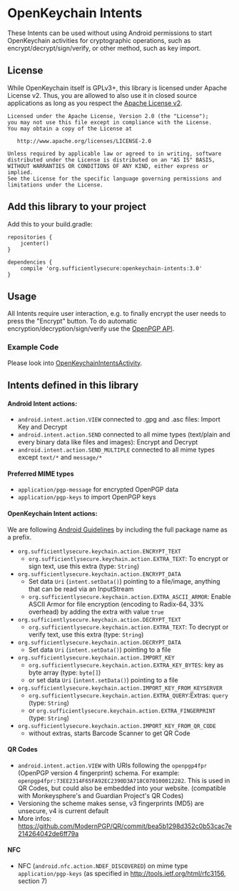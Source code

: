 # OpenKeychain Intents

These Intents can be used without using Android permissions to start OpenKeychain activities for cryptographic operations, such as encrypt/decrypt/sign/verify, or other method, such as key import.

## License
While OpenKeychain itself is GPLv3+, this library is licensed under Apache License v2.
Thus, you are allowed to also use it in closed source applications as long as you respect the [Apache License v2](https://github.com/open-keychain/openkeychain-intents/blob/master/LICENSE).

    Licensed under the Apache License, Version 2.0 (the "License");
    you may not use this file except in compliance with the License.
    You may obtain a copy of the License at

       http://www.apache.org/licenses/LICENSE-2.0

    Unless required by applicable law or agreed to in writing, software
    distributed under the License is distributed on an "AS IS" BASIS,
    WITHOUT WARRANTIES OR CONDITIONS OF ANY KIND, either express or implied.
    See the License for the specific language governing permissions and
    limitations under the License.


## Add this library to your project

Add this to your build.gradle:

```
repositories {
    jcenter()
}

dependencies {
    compile 'org.sufficientlysecure:openkeychain-intents:3.0'
}
```

## Usage

All Intents require user interaction, e.g. to finally encrypt the user needs to press the "Encrypt" button.
To do automatic encryption/decryption/sign/verify use the [OpenPGP API](https://github.com/open-keychain/openpgp-api).

### Example Code
Please look into [OpenKeychainIntentsActivity](https://github.com/open-keychain/openkeychain-intents/blob/master/example/src/main/java/org/sufficientlysecure/keychain/intents/example/OpenKeychainIntentsActivity.java).

## Intents defined in this library

#### Android Intent actions:

* ``android.intent.action.VIEW`` connected to .gpg and .asc files: Import Key and Decrypt
* ``android.intent.action.SEND`` connected to all mime types (text/plain and every binary data like files and images): Encrypt and Decrypt
* ``android.intent.action.SEND_MULTIPLE`` connected to all mime types except ``text/*`` and ``message/*``

#### Preferred MIME types
* ``application/pgp-message`` for encrypted OpenPGP data
* ``application/pgp-keys`` to import OpenPGP keys

#### OpenKeychain Intent actions:

We are following [Android Guidelines](http://developer.android.com/guide/components/intents-filters.html) by including the full package name as a prefix.

* ``org.sufficientlysecure.keychain.action.ENCRYPT_TEXT``
  * ``org.sufficientlysecure.keychain.action.EXTRA_TEXT``: To encrypt or sign text, use this extra (type: ``String``)
* ``org.sufficientlysecure.keychain.action.ENCRYPT_DATA``
  * Set data ``Uri`` (``intent.setData()``) pointing to a file/image, anything that can be read via an InputStream
  * ``org.sufficientlysecure.keychain.action.EXTRA_ASCII_ARMOR``: Enable ASCII Armor for file encryption (encoding to Radix-64, 33% overhead) by adding the extra with value ``true``
* ``org.sufficientlysecure.keychain.action.DECRYPT_TEXT``
  * ``org.sufficientlysecure.keychain.action.EXTRA_TEXT``: To decrypt or verify text, use this extra (type: ``String``)
* ``org.sufficientlysecure.keychain.action.DECRYPT_DATA``
  * Set data ``Uri`` (``intent.setData()``) pointing to a file
* ``org.sufficientlysecure.keychain.action.IMPORT_KEY``
  * ``org.sufficientlysecure.keychain.action.EXTRA_KEY_BYTES``: key as byte array (type: ``byte[]``)
  * or set data ``Uri`` (``intent.setData()``) pointing to a file
* ``org.sufficientlysecure.keychain.action.IMPORT_KEY_FROM_KEYSERVER``
  * ``org.sufficientlysecure.keychain.action.EXTRA_QUERY``:Extras: ``query`` (type: ``String``)
  * or ``org.sufficientlysecure.keychain.action.EXTRA_FINGERPRINT`` (type: ``String``)
* ``org.sufficientlysecure.keychain.action.IMPORT_KEY_FROM_QR_CODE``
  * without extras, starts Barcode Scanner to get QR Code
  

#### QR Codes
* ``android.intent.action.VIEW`` with URIs following the ``openpgp4fpr`` (OpenPGP version 4 fingerprint) schema. For example: ``openpgp4fpr:73EE2314F65FA92EC2390D3A718C070100012282``. This is used in QR Codes, but could also be embedded into your website. (compatible with Monkeysphere's and Guardian Project's QR Codes)
* Versioning the scheme makes sense, v3 fingerprints (MD5) are unsecure, v4 is current default
* More infos: https://github.com/ModernPGP/QR/commit/bea5b1298d352c0b53cac7e214264042de6ff79a

#### NFC
* NFC (``android.nfc.action.NDEF_DISCOVERED``) on mime type ``application/pgp-keys`` (as specified in http://tools.ietf.org/html/rfc3156, section 7)